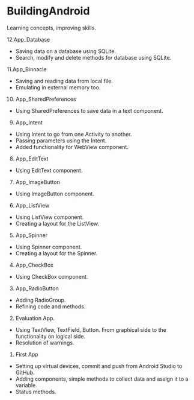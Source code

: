 # BuildingAndroid
Learning concepts, improving skills.

12.App_Database
  - Saving data on a database using SQLite.
  - Search, modify and delete methods for database using SQLite.

11.App_Binnacle
  - Saving and reading data from local file.
  - Emulating in external memory too.

10. App_SharedPreferences
  - Using SharedPreferences to save data in a text component.

09. App_Intent
  - Using Intent to go from one Activity to another.
  - Passing parameters using the Intent.
  - Added functionality for WebView component.

08. App_EditText
  - Using EditText component.

07. App_ImageButton
  - Using ImageButton component.

06. App_ListView
  - Using ListView component.
  - Creating a layout for the ListView.

05. App_Spinner
  - Using Spinner component.
  - Creating a layout for the Spinner.

04. App_CheckBox
  - Using CheckBox component.

03. App_RadioButton
  - Adding RadioGroup.
  - Refining code and methods.

02. Evaluation App.
  - Using TextView, TextField, Button. From graphical side to the functionality on logical side.
  - Resolution of warnings.

01. First App
  - Setting up virtual devices, commit and push from Android Studio to GitHub.
  - Adding components, simple methods to collect data and assign it to a variable.
  - Status methods.